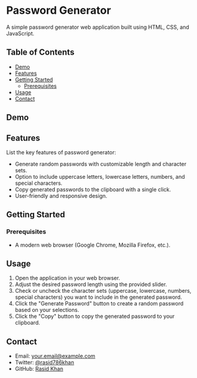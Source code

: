 # Password Generator

A simple password generator web application built using HTML, CSS, and JavaScript.

## Table of Contents

- [Demo](#demo)
- [Features](#features)
- [Getting Started](#getting-started)
  - [Prerequisites](#prerequisites)
- [Usage](#usage)
- [Contact](#contact)

## Demo


## Features

List the key features of password generator:

- Generate random passwords with customizable length and character sets.
- Option to include uppercase letters, lowercase letters, numbers, and special characters.
- Copy generated passwords to the clipboard with a single click.
- User-friendly and responsive design.

## Getting Started

### Prerequisites

- A modern web browser (Google Chrome, Mozilla Firefox, etc.).

## Usage

1. Open the application in your web browser.
2. Adjust the desired password length using the provided slider.
3. Check or uncheck the character sets (uppercase, lowercase, numbers, special characters) you want to include in the generated password.
4. Click the "Generate Password" button to create a random password based on your selections.
5. Click the "Copy" button to copy the generated password to your clipboard.

## Contact

- Email: your.email@example.com
- Twitter: [@rasid786khan](https://twitter.com/rasid786khan)
- GitHub: [Rasid Khan](https://github.com/rasid05)
